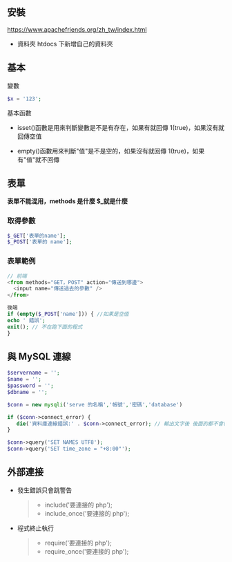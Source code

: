 ## 安裝

https://www.apachefriends.org/zh_tw/index.html

- 資料夾 htdocs 下新增自己的資料夾

## 基本

變數

```PHP
$x = '123';
```

基本函數

- isset()函數是用來判斷變數是不是有存在，如果有就回傳 1(true)，如果沒有就回傳空值

- empty()函數用來判斷"值"是不是空的，如果沒有就回傳 1(true)，如果有"值"就不回傳

## 表單

**表單不能混用，methods 是什麼 $_就是什麼**

### 取得參數

```PHP
$_GET['表單的name'];
$_POST['表單的 name'];
```

### 表單範例

```js
// 前端
<from methods="GET，POST" action="傳送到哪邊">
  <input name="傳送過去的參數" />
</from>
```

```PHP
後端
if (empty($_POST['name'])) { //如果是空值
echo ' 錯誤';
exit(); // 不在跑下面的程式
}
```

## 與 MySQL 連線

```PHP
$servername = '';
$name = '';
$password = '';
$dbname = '';

$conn = new mysqli('serve 的名稱','帳號','密碼','database')

if ($conn->connect_error) {
   die('資料庫連線錯誤:' . $conn->connect_error); // 輸出文字後 後面的都不會執行
}

$conn->query('SET NAMES UTF8');
$conn->query('SET time_zone = "+8:00"');

```

## 外部連接

- 發生錯誤只會跳警告
  > - include('要連接的 php');
  > - include_once('要連接的 php');
- 程式終止執行
  > - require('要連接的 php');
  > - require_once('要連接的 php');
